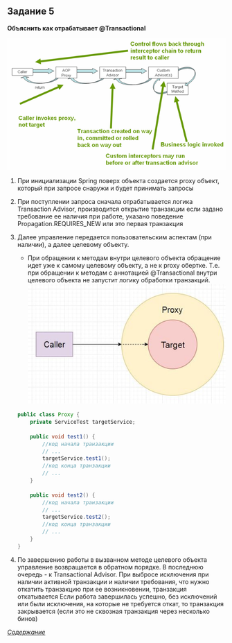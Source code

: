 ## Задание 5

**Объяснить как отрабатывает @Transactional**

![img.png](transactional_flow.png)

1. При инициализации Spring поверх объекта создается proxy объект, который при запросе снаружи и будет принимать запросы
2. При поступлении запроса сначала отрабатывается логика Transaction Advisor, производится открытие транзакции если задано требование ее наличия при работе, указано поведение Propagation.REQUIRES_NEW или это первая транзакция
3. Далее управление передается пользовательским аспектам (при наличии), а далее целевому объекту.
    - При обращении к методам внутри целевого объекта обращение идет уже к самому целевому объекту, а не к proxy обертке. Т.е. при обращении к методам с аннотацией @Transactional внутри целевого объекта не запустит логику обработки транзакций.   
        ![img.png](proxy.png) 
   
    ```java
    public class Proxy {
        private ServiceTest targetService;
    
        public void test1() {
            //код начала транзакции
            // ...
            targetService.test1();
            //код конца транзакции
            // ...
        }
    
        public void test2() {
            //код начала транзакции
            // ...
            targetService.test2();
            //код конца транзакции
            // ...
        }
    }
   ```
4. По завершению работы в вызванном методе целевого объекта управление возвращается в обратном порядке. В последнюю очередь - к Transactional Advisor.
При выбросе исключения при наличии активной транзакции и наличии требования, что нужно откатить транзакцию при ее возникновении, транзакция откатывается
Если работа завершилась успешно, без исключений или были исключения, на которые не требуется откат, то транзакция закрывается (если это не сквозная транзакция через несколько бинов)

[_Содержание_](../README.md)

